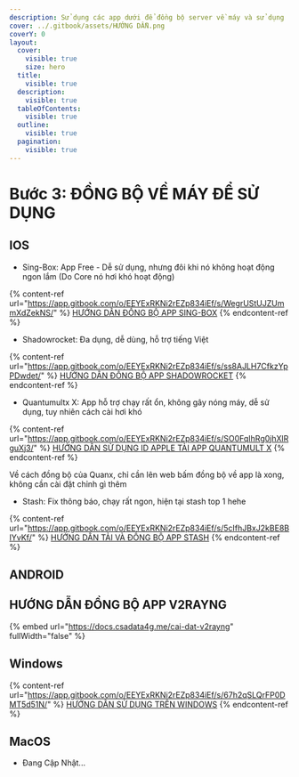 ```yaml
---
description: Sử dụng các app dưới để đồng bộ server về máy và sử dụng
cover: ../.gitbook/assets/HƯỚNG DẪN.png
coverY: 0
layout:
  cover:
    visible: true
    size: hero
  title:
    visible: true
  description:
    visible: true
  tableOfContents:
    visible: true
  outline:
    visible: true
  pagination:
    visible: true
---
```


# Bước 3: ĐỒNG BỘ VỀ MÁY ĐỂ SỬ DỤNG

## IOS

* Sing-Box: App Free - Dễ sử dụng, nhưng đôi khi nó không hoạt động ngon lắm (Do Core nó hơi khó hoạt động)

{% content-ref url="https://app.gitbook.com/o/EEYExRKNi2rEZp834iEf/s/WegrUStUJZUmmXdZekNS/" %}
[HƯỚNG DẪN ĐỒNG BỘ APP SING-BOX](https://app.gitbook.com/o/EEYExRKNi2rEZp834iEf/s/WegrUStUJZUmmXdZekNS/)
{% endcontent-ref %}

* Shadowrocket: Đa dụng, dễ dùng, hỗ trợ tiếng Việt

{% content-ref url="https://app.gitbook.com/o/EEYExRKNi2rEZp834iEf/s/ss8AJLH7CfkzYpPDwdet/" %}
[HƯỚNG DẪN ĐỒNG BỘ APP SHADOWROCKET](https://app.gitbook.com/o/EEYExRKNi2rEZp834iEf/s/ss8AJLH7CfkzYpPDwdet/)
{% endcontent-ref %}

* Quantumultx X: App hỗ trợ chạy rất ổn, không gây nóng máy, dễ sử dụng, tuy nhiên cách cài hơi khó

{% content-ref url="https://app.gitbook.com/o/EEYExRKNi2rEZp834iEf/s/SO0FqIhRg0jhXlRguXj3/" %}
[HƯỚNG DẪN SỬ DỤNG ID APPLE TẢI APP QUANTUMULT X](https://app.gitbook.com/o/EEYExRKNi2rEZp834iEf/s/SO0FqIhRg0jhXlRguXj3/)
{% endcontent-ref %}

Về cách đồng bộ của Quanx, chỉ cần lên web bấm đồng bộ về app là xong, không cần cài đặt chỉnh gì thêm

* Stash: Fix thông báo, chạy rất ngon, hiện tại stash top 1 hehe

{% content-ref url="https://app.gitbook.com/o/EEYExRKNi2rEZp834iEf/s/5cIfhJBxJ2kBE8BIYvKf/" %}
[HƯỚNG DẪN TẢI VÀ ĐỒNG BỘ APP STASH](https://app.gitbook.com/o/EEYExRKNi2rEZp834iEf/s/5cIfhJBxJ2kBE8BIYvKf/)
{% endcontent-ref %}

## ANDROID

## HƯỚNG DẪN ĐỒNG BỘ APP V2RAYNG

{% embed url="https://docs.csadata4g.me/cai-dat-v2rayng" fullWidth="false" %}

## Windows

{% content-ref url="https://app.gitbook.com/o/EEYExRKNi2rEZp834iEf/s/67h2qSLQrFP0DMT5d51N/" %}
[HƯỚNG DẪN SỬ DỤNG TRÊN WINDOWS](https://app.gitbook.com/o/EEYExRKNi2rEZp834iEf/s/67h2qSLQrFP0DMT5d51N/)
{% endcontent-ref %}

## MacOS

* Đang Cập Nhật...
